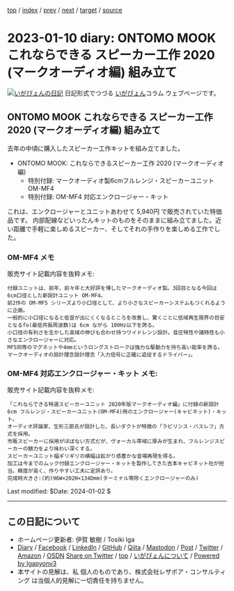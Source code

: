 [top](../index.html) 
 / [index](index.html) 
 / [prev](ig230105.html) 
 / [next](ig231002.html) 
 / [target](https://www.igapyon.jp/igapyon/diary/2023/ig230110.html) 
 / [source](https://github.com/igapyon/diary/blob/master/2023/ig230110.src.md) 

2023-01-10 diary: ONTOMO MOOK これならできる スピーカー工作 2020 (マークオーディオ編) 組み立て
=====================================================================================================
[![いがぴょんの日記](https://www.igapyon.jp/igapyon/diary/images/iga200306s.jpg "いがぴょん")](https://www.igapyon.jp/igapyon/diary/memo/memoigapyon.html) 日記形式でつづる [いがぴょん](https://www.igapyon.jp/igapyon/diary/memo/memoigapyon.html)コラム ウェブページです。

## ONTOMO MOOK これならできる スピーカー工作 2020 (マークオーディオ編) 組み立て

去年の中頃に購入したスピーカー工作キットを組み立てました。

- ONTOMO MOOK: これならできるスピーカー工作 2020 (マークオーディオ編)
    - 特別付録: マークオーディオ製6cmフルレンジ・スピーカーユニット OM-MF4
    - 特別付録: OM-MF4 対応エンクロージャー・キット

これは、エンクロージャーとユニットあわせて 5,940円 で販売されていた特価品です。
内部配線などいったんキットのものをそのままに組み立てました。近い距離で手軽に楽しめるスピーカー、そしてそれの手作りを楽しめる工作でした。

### OM-MF4 メモ

販売サイト記載内容を抜粋メモ:

```
付録ユニットは、前年、前々年と大好評を博したマークオーディオ製。3回目となる今回は 6cm口径とした新設計ユニット OM-MF4。
前2作の OM-MF5 シリーズより小口径として、より小さなスピーカーシステムもつくれるように企画。
一般的に小口径になると低音が出にくくなるところを改善し、驚くことに低域再生限界の目安となるfo(最低共振周波数)は 6cm ながら 100Hz以下を誇る。
小口径の有利さを生かした高域の伸びも合わせ持つワイドレンジ設計。音圧特性や諸特性も小さなエンクロージャーに対応。
MF5同等のマグネットや4mmというロングストロークは強力な駆動力を持ち高い能率を誇る。
マークオーディオの設計理念設計理念「入力信号に正確に追従するドライバー」。
```

### OM-MF4 対応エンクロージャー・キット メモ:

販売サイト記載内容を抜粋メモ:

```
「これならできる特選スピーカーユニット 2020年版マークオーディオ編」に付録の新設計 6cm フルレンジ・スピーカーユニット(OM-MF4)用のエンクロージャー(キャビネット)・キット。
オーディオ評論家、生形三郎氏が設計した、長いダクトが特徴の「ラビリンス・バスレフ」方式を採用。
市販スピーカーに採用がほぼない方式だが、ヴォーカル帯域に厚みが生まれ、フルレンジスピーカーの魅力をより味わい深くする。
スピーカーユニット幅ギリギリの横幅は拡がり感豊かな音場再現を得る。
加工は今までのムック付録エンクロージャー・キットを製作してきた吉本キャビネット社が担当。精度が高く、作りやすい工夫に定評あり。
完成時大きさ:(約)96W×202H×134Dmm(ターミナル等除くエンクロージャーのみ)
```

Last modified: $Date: 2024-01-02 $


----------------------------------------------------------------------------------------------------

## この日記について

* ホームページ更新者: 伊賀 敏樹 / Tosiki Iga
* [Diary](https://www.igapyon.jp/igapyon/diary/) / [Facebook](https://www.facebook.com/igapyon) / [LinkedIn](https://www.linkedin.com/in/toshikiiga) / [GitHub](https://github.com/igapyon) / [Qiita](https://qiita.com/igapyon) / [Mastodon](https://social.vivaldi.net/@igapyon) / [Post](https://post.news/igapyon) / [Twitter](https://twitter.com/ToshikiIga) / [Amazon](https://www.amazon.co.jp/%E4%BC%8A%E8%B3%80-%E6%95%8F%E6%A8%B9/e/B004LTQWCQ) / [OSDN](https://ja.osdn.net/users/iga/)
[Share on Twitter](https://twitter.com/intent/tweet?hashtags=igapyon%2Cdiary%2C%E3%81%84%E3%81%8C%E3%81%B4%E3%82%87%E3%82%93&text=ONTOMO+MOOK+%E3%81%93%E3%82%8C%E3%81%AA%E3%82%89%E3%81%A7%E3%81%8D%E3%82%8B+%E3%82%B9%E3%83%94%E3%83%BC%E3%82%AB%E3%83%BC%E5%B7%A5%E4%BD%9C+2020+%28%E3%83%9E%E3%83%BC%E3%82%AF%E3%82%AA%E3%83%BC%E3%83%87%E3%82%A3%E3%82%AA%E7%B7%A8%29+%E7%B5%84%E3%81%BF%E7%AB%8B%E3%81%A6&url=https%3A%2F%2Fwww.igapyon.jp%2Figapyon%2Fdiary%2F2023%2Fig230110.html) / [top](../index.html) / [いがぴょんについて](https://www.igapyon.jp/igapyon/diary/memo/memoigapyon.html) / [Powered by Igapyonv3](https://github.com/igapyon/igapyonv3)
* 本サイトの見解は、私 個人のものであり、株式会社レザボア・コンサルティング は当個人的見解に一切責任を持ちません。 
